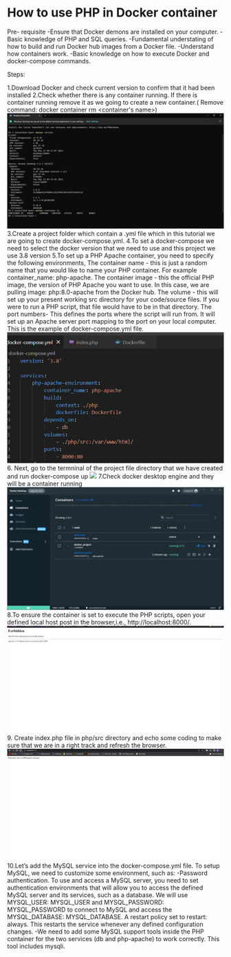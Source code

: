 # How to use PHP in Docker container
Pre- requisite 
-Ensure that Docker demons are installed on your computer.
-Basic knowledge of PHP and SQL queries.
-Fundamental understating of how to build and run Docker hub images from a Docker file.
-Understand how containers work.
-Basic knowledge on how to execute Docker and docker-compose commands.

Steps:

1.Download Docker and check current version to confirm that it had been installed
2.Check whether there is any container running. If there is container running remove it as we going to create a new container.( Remove command: docker container rm <container's name>)
![](gp/Windows%20PowerShell%2019_6_2022%207_15_40%20PM.png)
3.Create a project folder which contain a .yml file which in this tutorial we are going to create docker-compose.yml.
4.To set a docker-compose we need to select the docker version that we need to use and this project we use 3.8 version
5.To set up a PHP Apache container, you need to specify the following environments,
The container name - this is just a random name that you would like to name your PHP container.
For example container_name: php-apache.
The container image - this the official PHP image, the version of PHP Apache you want to use. In this case, we are pulling image: php:8.0-apache from the Docker hub.
The volume - this will set up your present working src directory for your code/source files. If you were to run a PHP script, that file would have to be in that directory.
The port numbers- This defines the ports where the script will run from. It will set up an Apache server port mapping to the port on your local computer.
This is the example of  docker-compose.yml file.
![](gp/docker-compose.yml%20-%20Docker_project%20-%20Visual%20Studio%20Code%2019_6_2022%207_29_42%20PM.png)
6. Next, go to the termninal of the  project file directory that we have created and run  docker-compose up
![](gp/Windows%20PowerShell%2018_6_2022%206_07_10%20P)
7.Check docker desktop  engine and they will be a container running
![](gp/Containers%20-%20Docker%20Desktop%2018_6_2022%206_07_45%20PM.png)
8.To ensure the container is set to execute the PHP scripts, open your defined local host post in the browser,i.e., http://localhost:8000/.
![](gp/403%20Forbidden%20-%20Google%20Chrome%2018_6_2022%206_08_44%20PM.png)
9. Create index.php file in php/src directory and echo some coding to make sure that we are in a right track and refresh the browser.
  ![](gp/403%20Forbidden%20-%20Google%20Chrome%2018_6_2022%206_10_47%20PM.png)
10.Let’s add the MySQL service into the docker-compose.yml file. To setup MySQL, we need to customize some environment, such as:
-Password authentication. To use and access a MySQL server, you need to set authentication environments that will allow you to access the defined MySQL server and its services, such as a database. We will use MYSQL_USER: MYSQL_USER and MYSQL_PASSWORD: MYSQL_PASSWORD to connect to MySQL and access the MYSQL_DATABASE: MYSQL_DATABASE.
A restart policy set to restart: always. This restarts the service whenever any defined configuration changes.
-We need to add some MySQL support tools inside the PHP container for the two services (db and php-apache) to work correctly. This tool includes mysqli.


